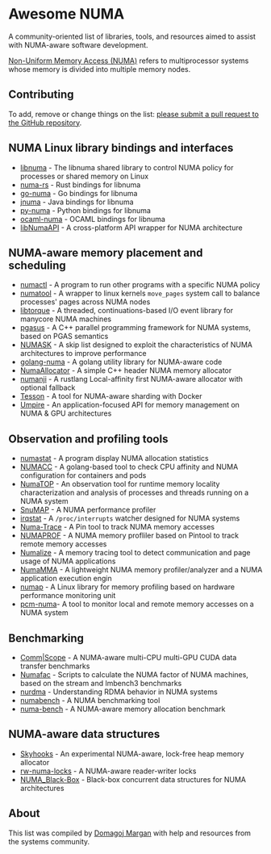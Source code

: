 # Awesome NUMA
A community-oriented list of libraries, tools, and resources aimed to assist with NUMA-aware software development.

[Non-Uniform Memory Access (NUMA)](https://en.wikipedia.org/wiki/Non-uniform_memory_access) refers to multiprocessor systems whose memory is divided into multiple memory nodes.

## Contributing
To add, remove or change things on the list:
[please submit a pull request to the GitHub repository](https://github.com/domargan/awesome-numa).

## NUMA Linux library bindings and interfaces
- [libnuma](https://github.com/numactl/numactl) - The libnuma shared library to control NUMA policy for processes or shared memory on Linux
- [numa-rs](https://github.com/cwpearson/numa-rs) - Rust bindings for libnuma
- [go-numa](https://github.com/rakyll/go-numa) - Go bindings for libnuma
- [jnuma](https://github.com/xerial/jnuma) - Java bindings for libnuma
- [py-numa](https://github.com/smira/py-numa) - Python bindings for libnuma
- [ocaml-numa](https://github.com/stevebleazard/ocaml-numa) - OCAML bindings for libnuma
- [libNumaAPI](https://github.com/sergeyvfx/libNumaAPI) - A cross-platform API wrapper for NUMA architecture

## NUMA-aware memory placement and scheduling
- [numactl](https://github.com/numactl/numactl) - A program to run other programs with a specific NUMA policy
- [numatool](https://github.com/go2starr/numatool) - A wrapper to linux kernels `move_pages` system call to balance processes' pages across NUMA nodes
- [libtorque](https://github.com/dankamongmen/libtorque) - A threaded, continuations-based I/O event library for manycore NUMA machines
- [pgasus](https://github.com/osmhpi/pgasus) - A C++ parallel programming framework for NUMA systems, based on PGAS semantics
- [NUMASK](https://github.com/sss-lehigh/numask) - A skip list designed to exploit the characteristics of NUMA architectures to improve performance
- [golang-numa](https://github.com/lrita/numa) - A golang utility library for NUMA-aware code
- [NumaAllocator](https://github.com/ReidAtcheson/numaallocator) - A simple C++ header NUMA memory allocator
- [numanji](https://github.com/bastion-rs/numanji) - A rustlang Local-affinity first NUMA-aware allocator with optional fallback
- [Tesson](https://github.com/kobolog/tesson) -  A tool for NUMA-aware sharding with Docker
- [Umpire](https://github.com/LLNL/Umpire) - An application-focused API for memory management on NUMA & GPU architectures

## Observation and profiling tools
- [numastat](https://github.com/numactl/numactl) - A program display NUMA allocation statistics
- [NUMACC](https://github.com/mJace/numacc) - A golang-based tool to check CPU affinity and NUMA configuration for containers and pods
- [NumaTOP](https://github.com/intel/numatop) - An observation tool for runtime memory locality characterization and analysis of processes and threads running on a NUMA system
- [SnuMAP](https://github.com/SnuMAP/SnuMAP) - A NUMA performance profiler
- [irqstat](https://github.com/lanceshelton/irqstat) - A `/proc/interrupts` watcher designed for NUMA systems
- [Numa-Trace](https://github.com/marksfu/Numa-Trace) - A Pin tool to track NUMA memory accesses
- [NUMAPROF](https://github.com/memtt/numaprof) - A NUMA memory profliler based on Pintool to track remote memory accesses
- [Numalize](https://github.com/matthiasdiener/numalize) - A memory tracing tool to detect communication and page usage of NUMA applications
- [NumaMMA](https://github.com/numamma/numamma) - A lightweight NUMA memory profiler/analyzer and a NUMA application execution engin
- [numap](https://github.com/numap-library/numap) - A Linux library for memory profiling based on hardware performance monitoring unit
- [pcm-numa](https://github.com/opcm/pcm)- A tool to monitor local and remote memory accesses on a NUMA system

## Benchmarking
- [Comm|Scope](https://github.com/c3sr/comm_scope) - A NUMA-aware multi-CPU multi-GPU CUDA data transfer benchmarks
- [Numafac](https://github.com/matthiasdiener/numafac) - Scripts to calculate the NUMA factor of NUMA machines, based on the stream and lmbench3 benchmarks
- [nurdma](https://github.com/sss-lehigh/nurdma) - Understanding RDMA behavior in NUMA systems
- [numabench](https://github.com/BrownBigData/numabench) - A NUMA benchmarking tool
- [numa-bench](https://github.com/stephentu/numa-bench) - A NUMA-aware memory allocation benchmark

## NUMA-aware data structures
- [Skyhooks](https://github.com/ShisoftResearch/Skyhooks) - An experimental NUMA-aware, lock-free heap memory allocator
- [rw-numa-locks](https://github.com/azu-labs/rw-numa-locks) - A NUMA-aware reader-writer locks
- [NUMA_Black-Box](https://github.com/xqgex/NUMA_Black-Box) - Black-box concurrent data structures for NUMA architectures

## About
This list was compiled by [Domagoj Margan](https://github.com/domargan) with help and resources from the systems community.
